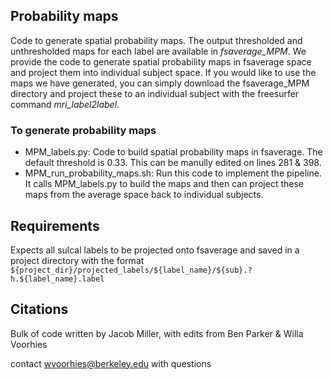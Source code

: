 ## Probability maps 
Code to generate spatial probability maps. The output thresholded and unthresholded maps for each label are available in *fsaverage_MPM*. 
We provide the code to generate spatial probability maps in fsaverage space and project them into individual subject space. If you would like to use the maps we have generated, you can simply download the fsaverage_MPM directory and project these to an individual subject with the freesurfer command *mri_label2label*. 

### To generate probability maps ###
- MPM_labels.py: Code to build spatial probability maps in fsaverage. The default threshold is 0.33. This can be manully edited on lines 281 & 398. 
- MPM_run_probability_maps.sh: Run this code to implement the pipeline. It calls MPM_labels.py to build the maps and then can project these maps from the average space back to individual subjects. 


## Requirements
Expects all sulcal labels to be projected onto fsaverage and saved in a project directory with the format `${project_dir}/projected_labels/${label_name}/${sub}.?h.${label_name}.label`

## Citations
Bulk of code written by Jacob Miller, with edits from Ben Parker & Willa Voorhies

contact wvoorhies@berkeley.edu with questions

